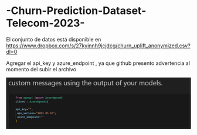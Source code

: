 # -Churn-Prediction-Dataset-Telecom-2023-

El conjunto de datos está disponible en
 https://www.dropbox.com/s/27kyinnh9jcjdcg/churn_uplift_anonymized.csv?dl=0

Agregar el api_key y azure_endpoint , ya que github presento advertencia al momento del subir el archivo

![SVD Explicación](Screenshot%202025-05-11%20120429.png)

